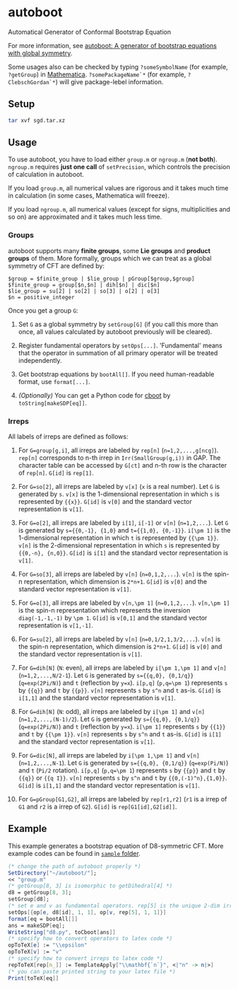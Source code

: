 # autoboot

Automatical Generator of Conformal Bootstrap Equation

For more information, see
[autoboot: A generator of bootstrap equations with global symmetry](https://arxiv.org/abs/1903.10522).

Some usages also can be checked by typing `?someSymbolName` (for example, `?getGroup`) in [Mathematica](http://reference.wolfram.com/language/tutorial/GettingInformationAboutWolframLanguageObjects.html).
``?somePackageName`*`` (for example, ``?ClebschGordan`*``) will give package-lebel information.

## Setup

```sh
tar xvf sgd.tar.xz
```

## Usage

To use autoboot, you have to load either `group.m` or `ngroup.m` (**not both**).
`ngroup.m` requires **just one call** of `setPrecision`, which controls the precision of calculation in autoboot.

If you load `group.m`, all numerical values are rigorous and it takes much time in calculation (in some cases, Mathematica will freeze).

If you load `ngroup.m`, all numerical values (except for signs, multiplicities and so on) are approximated and it takes much less time.

### Groups

autoboot supports many **finite groups**, some **Lie groups** and **product groups** of them.
More formally, groups which we can treat as a global symmetry of CFT are defined by:

```EBNF
$group = $finite_group | $lie_group | pGroup[$group,$group]
$finite_group = group[$n,$n] | dih[$n] | dic[$n]
$lie_group = su[2] | so[2] | so[3] | o[2] | o[3]
$n = positive_integer
```

Once you get a group `G`:

1. Set `G` as a global symmetry by `setGroup[G]` (if you call this more than once, all values calculated by autoboot previously will be cleared).

1. Register fundamental operators by `setOps[...]`. 'Fundamental' means that the operator in summation of all primary operator will be treated independently.

1. Get bootstrap equations by `bootAll[]`. If you need human-readable format, use `format[...]`.

1. *(Optionally)* You can get a Python code for [cboot](https://github.com/tohtsky/cboot) by `toString[makeSDP[eq]]`.

### Irreps

All labels of irreps are defined as follows:

1. For `G=group[g,i]`, all irreps are labeled by `rep[n]` (`n=1,2,...,g[ncg]`).
   `rep[n]` corresponds to n-th irrep in `Irr(SmallGroup(g,i))` in GAP.
   The character table can be accessed by `G[ct]` and n-th row is the character of `rep[n]`.
   `G[id]` is `rep[1]`.

1. For `G=so[2]`, all irreps are labeled by `v[x]` (`x` is a real number).
   Let `G` is generated by `s`.
   `v[x]` is the 1-dimensional representation in which `s` is represented by `{{x}}`.
   `G[id]` is `v[0]` and the standard vector representation is `v[1]`.

1. For `G=o[2]`, all irreps are labeled by `i[1]`, `i[-1]` or `v[n]` (`n=1,2,...`).
   Let `G` is generated by `s={{0,-1}, {1,0}` and `t={{1,0}, {0,-1}}`.
   `i[\pm 1]` is the 1-dimensional representation in which `t` is represented by `{{\pm 1}}`.
   `v[n]` is the 2-dimensional representation in which `s` is represented by `{{0,-n}, {n,0}}`.
   `G[id]` is `i[1]` and the standard vector representation is `v[1]`.

1. For `G=so[3]`, all irreps are labeled by `v[n]` (`n=0,1,2,...`).
   `v[n]` is the spin-n representation, which dimension is `2*n+1`.
   `G[id]` is `v[0]` and the standard vector representation is `v[1]`.

1. For `G=o[3]`, all irreps are labeled by `v[n,\pm 1]` (`n=0,1,2,...`).
   `v[n,\pm 1]` is the spin-n representation which represents the inversion `diag(-1,-1,-1)` by `\pm 1`.
   `G[id]` is `v[0,1]` and the standard vector representation is `v[1,-1]`.

1. For `G=su[2]`, all irreps are labeled by `v[n]` (`n=0,1/2,1,3/2,...`).
   `v[n]` is the spin-n representation, which dimension is `2*n+1`.
   `G[id]` is `v[0]` and the standard vector representation is `v[1]`.

1. For `G=dih[N]` (`N`: even), all irreps are labeled by `i[\pm 1,\pm 1]` and `v[n]` (`n=1,2,...,N/2-1`).
   Let `G` is generated by `s={{q,0}, {0,1/q}}` (`q=exp(2Pi/N)`) and `t` (reflection by `y=x`).
   `i[p,q]` (`p,q=\pm 1`) represents `s` by `{{q}}` and `t` by `{{p}}`.
   `v[n]` represents `s` by `s^n` and `t` as-is.
   `G[id]` is `i[1,1]` and the standard vector representation is `v[1]`.

1. For `G=dih[N]` (`N`: odd), all irreps are labeled by `i[\pm 1]` and `v[n]` (`n=1,2,...,(N-1)/2`).
   Let `G` is generated by `s={{q,0}, {0,1/q}}` (`q=exp(2Pi/N)`) and `t` (reflection by `y=x`).
   `i[\pm 1]` represents `s` by `{{1}}` and `t` by `{{\pm 1}}`.
   `v[n]` represents `s` by `s^n` and `t` as-is.
   `G[id]` is `i[1]` and the standard vector representation is `v[1]`.

1. For `G=dic[N]`, all irreps are labeled by `i[\pm 1,\pm 1]` and `v[n]` (`n=1,2,...,N-1`).
   Let `G` is generated by `s={{q,0}, {0,1/q}}` (`q=exp(Pi/N)`) and `t` (`Pi/2` rotation).
   `i[p,q]` (`p,q=\pm 1`) represents `s` by `{{p}}` and `t` by `{{q}}` or `{{q I}}`.
   `v[n]` represents `s` by `s^n` and `t` by `{{0,(-1)^n},{1,0}}`.
   `G[id]` is `i[1,1]` and the standard vector representation is `v[1]`.

1. For `G=pGroup[G1,G2]`, all irreps are labeled by `rep[r1,r2]`
   (`r1` is a irrep of `G1` and `r2` is a irrep of `G2`).
   `G[id]` is `rep[G1[id],G2[id]]`.

## Example

This example generates a bootstrap equation of D8-symmetric CFT.
More example codes can be found in [`sample` folder](https://github.com/selpoG/autoboot/tree/master/sample).

```Mathematica
(* change the path of autoboot properly *)
SetDirectory["~/autoboot/"];
<< "group.m"
(* getGroup[8, 3] is isomorphic to getDihedral[4] *)
d8 = getGroup[8, 3];
setGroup[d8];
(* set e and v as fundamental operators. rep[5] is the unique 2-dim irrep of d8 (you can check this by d8[ct]). *)
setOps[{op[e, d8[id], 1, 1], op[v, rep[5], 1, 1]}]
format[eq = bootAll[]]
ans = makeSDP[eq];
WriteString["d8.py", toCboot[ans]]
(* specify how to convert operators to latex code *)
opToTeX[e] := "\\epsilon"
opToTeX[v] := "v"
(* specify how to convert irreps to latex code *)
repToTeX[rep[n_]] := TemplateApply["\\mathbf{`n`}", <|"n" -> n|>]
(* you can paste printed string to your latex file *)
Print[toTeX[eq]]
```
